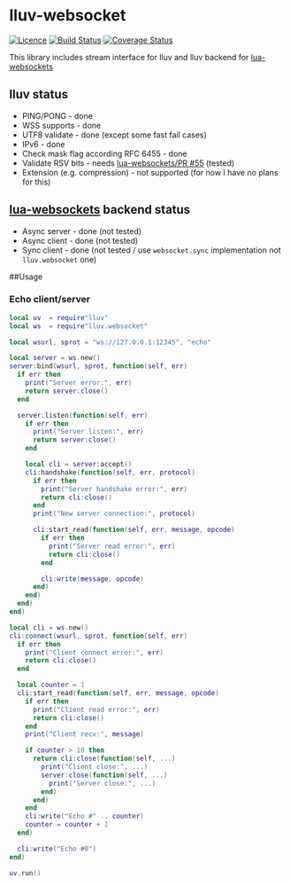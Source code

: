 # lluv-websocket
[![Licence](http://img.shields.io/badge/Licence-MIT-brightgreen.svg)](LICENSE)
[![Build Status](https://travis-ci.org/moteus/lua-lluv-websocket.svg?branch=master)](https://travis-ci.org/moteus/lua-lluv-websocket)
[![Coverage Status](https://coveralls.io/repos/moteus/lua-lluv-websocket/badge.svg?branch=master)](https://coveralls.io/r/moteus/lua-lluv-websocket?branch=master)

This library includes stream interface for lluv and lluv backend for [lua-websockets](https://github.com/lipp/lua-websockets)

## lluv status
 * PING/PONG - done
 * WSS supports - done
 * UTF8 validate - done (except some fast fail cases)
 * IPv6 - done
 * Check mask flag according RFC 6455 - done
 * Validate RSV bits - needs [lua-websockets/PR #55](https://github.com/lipp/lua-websockets/pull/55) (tested)
 * Extension (e.g. compression) - not supported (for now I have no plans for this)

## [lua-websockets](https://github.com/lipp/lua-websockets) backend status
 * Async server - done (not tested)
 * Async client - done (not tested)
 * Sync client - done (not tested / use `websocket.sync` implementation not `lluv.wobsocket` one)

##Usage
### Echo client/server
```Lua
local uv  = require"lluv"
local ws  = require"lluv.websocket"

local wsurl, sprot = "ws://127.0.0.1:12345", "echo"

local server = ws.new()
server:bind(wsurl, sprot, function(self, err)
  if err then
    print("Server error:", err)
    return server:close()
  end

  server:listen(function(self, err)
    if err then
      print("Server listen:", err)
      return server:close()
    end

    local cli = server:accept()
    cli:handshake(function(self, err, protocol)
      if err then
        print("Server handshake error:", err)
        return cli:close()
      end
      print("New server connection:", protocol)

      cli:start_read(function(self, err, message, opcode)
        if err then
          print("Server read error:", err)
          return cli:close()
        end

        cli:write(message, opcode)
      end)
    end)
  end)
end)

local cli = ws.new()
cli:connect(wsurl, sprot, function(self, err)
  if err then
    print("Client connect error:", err)
    return cli:close()
  end

  local counter = 1
  cli:start_read(function(self, err, message, opcode)
    if err then
      print("Client read error:", err)
      return cli:close()
    end
    print("Client recv:", message)

    if counter > 10 then
      return cli:close(function(self, ...)
        print("Client close:", ...)
        server:close(function(self, ...)
          print("Server close:", ...)
        end)
      end)
    end
    cli:write("Echo #" .. counter)
    counter = counter + 1
  end)

  cli:write("Echo #0")
end)

uv.run()
```
